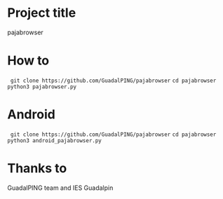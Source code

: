 # Project title
pajabrowser
# How to
``` git clone https://github.com/GuadalPING/pajabrowser```
``` cd pajabrowser ```
``` python3 pajabrowser.py ```
# Android
``` git clone https://github.com/GuadalPING/pajabrowser```
``` cd pajabrowser ```
``` python3 android_pajabrowser.py ```
# Thanks to
GuadalPING team and IES Guadalpin

